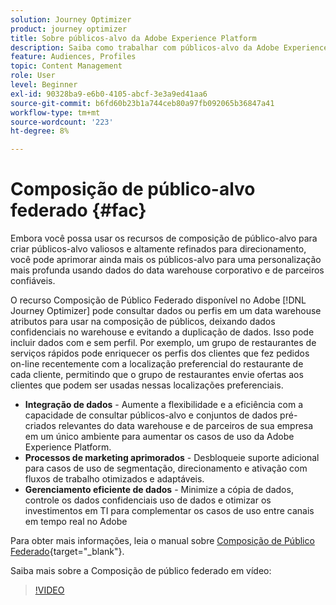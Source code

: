 ```yaml
---
solution: Journey Optimizer
product: journey optimizer
title: Sobre públicos-alvo da Adobe Experience Platform
description: Saiba como trabalhar com públicos-alvo da Adobe Experience Platform
feature: Audiences, Profiles
topic: Content Management
role: User
level: Beginner
exl-id: 90328ba9-e6b0-4105-abcf-3e3a9ed41aa6
source-git-commit: b6fd60b23b1a744ceb80a97fb092065b36847a41
workflow-type: tm+mt
source-wordcount: '223'
ht-degree: 8%

---
```


# Composição de público-alvo federado {#fac}

Embora você possa usar os recursos de composição de público-alvo para criar públicos-alvo valiosos e altamente refinados para direcionamento, você pode aprimorar ainda mais os públicos-alvo para uma personalização mais profunda usando dados do data warehouse corporativo e de parceiros confiáveis.

O recurso Composição de Público Federado disponível no Adobe [!DNL Journey Optimizer] pode consultar dados ou perfis em um data warehouse
atributos para usar na composição de públicos, deixando dados confidenciais no warehouse e evitando a duplicação de dados. Isso pode incluir dados com e sem perfil. Por exemplo, um grupo de restaurantes de serviços rápidos pode enriquecer os perfis dos clientes
que fez pedidos on-line recentemente com a localização preferencial do restaurante de cada cliente, permitindo que o grupo de restaurantes envie ofertas aos clientes que podem ser usadas nessas localizações preferenciais.

* **Integração de dados** - Aumente a flexibilidade e a eficiência com a capacidade de consultar públicos-alvo e conjuntos de dados pré-criados relevantes do data warehouse e de parceiros de sua empresa em um único ambiente para aumentar os casos de uso da Adobe Experience Platform.
* **Processos de marketing aprimorados** - Desbloqueie suporte adicional para casos de uso de segmentação, direcionamento e ativação com fluxos de trabalho otimizados e adaptáveis.
* **Gerenciamento eficiente de dados** - Minimize a cópia de dados, controle os dados confidenciais
uso de dados e otimizar os investimentos em TI para complementar os casos de uso entre canais em tempo real no Adobe

Para obter mais informações, leia o manual sobre [Composição de Público Federado](https://experienceleague.adobe.com/pt-br/docs/federated-audience-composition/using/home){target="_blank"}.

Saiba mais sobre a Composição de público federado em vídeo:

>[!VIDEO](https://video.tv.adobe.com/v/3432261?quality=12)
